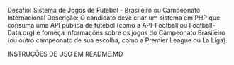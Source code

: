 Desafio: Sistema de Jogos de Futebol - Brasileiro ou Campeonato Internacional
Descrição: O candidato deve criar um sistema em PHP que consuma uma API pública de futebol (como a API-Football ou Football-Data.org) e forneça informações sobre os jogos do Campeonato Brasileiro (ou outro campeonato de sua escolha, como a Premier League ou La Liga).

INSTRUÇÕES DE USO EM README.MD
